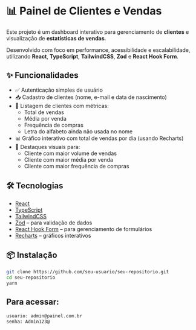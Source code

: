 # 📊 Painel de Clientes e Vendas

Este projeto é um dashboard interativo para gerenciamento de **clientes** e visualização de **estatísticas de vendas**.

Desenvolvido com foco em performance, acessibilidade e escalabilidade, utilizando **React**, **TypeScript**, **TailwindCSS**, **Zod** e **React Hook Form**.

## ✨ Funcionalidades

- ✅ Autenticação simples de usuário
- 📥 Cadastro de clientes (nome, e-mail e data de nascimento)
- 📃 Listagem de clientes com métricas:
  - Total de vendas
  - Média por venda
  - Frequência de compras
  - Letra do alfabeto ainda não usada no nome
- 📊 Gráfico interativo com total de vendas por dia (usando Recharts)
- 🏅 Destaques visuais para:
  - Cliente com maior volume de vendas
  - Cliente com maior média por venda
  - Cliente com maior frequência de compras

## 🛠️ Tecnologias

- [React](https://reactjs.org/)
- [TypeScript](https://www.typescriptlang.org/)
- [TailwindCSS](https://tailwindcss.com/)
- [Zod](https://zod.dev/) – para validação de dados
- [React Hook Form](https://react-hook-form.com/) – para gerenciamento de formulários
- [Recharts](https://recharts.org/) – gráficos interativos

## 📦 Instalação

```bash
git clone https://github.com/seu-usuario/seu-repositorio.git
cd seu-repositorio
yarn
```

## Para acessar:

```bash
usuario: admin@painel.com.br
senha: Admin123@
```
